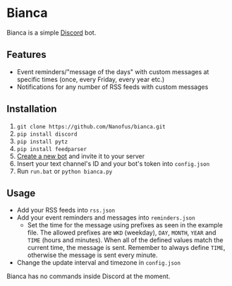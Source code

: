 # Bianca
Bianca is a simple [Discord](https://discordapp.com/) bot.

## Features
- Event reminders/"message of the days" with custom messages at specific times (once, every Friday, every year etc.)
- Notifications for any number of RSS feeds with custom messages

## Installation
1. `git clone https://github.com/Nanofus/bianca.git`
2. `pip install discord`
3. `pip install pytz`
4. `pip install feedparser`
5. [Create a new bot](https://discordapp.com/developers/applications/me) and invite it to your server
6. Insert your text channel's ID and your bot's token into `config.json`
7. Run `run.bat` or `python bianca.py`

## Usage

- Add your RSS feeds into `rss.json`
- Add your event reminders and messages into `reminders.json`
  - Set the time for the message using prefixes as seen in the example file. The allowed prefixes are `WKD` (weekday), `DAY`, `MONTH`, `YEAR` and `TIME` (hours and minutes). When all of the defined values match the current time, the message is sent. Remember to always define `TIME`, otherwise the message is sent every minute.
- Change the update interval and timezone in `config.json`

Bianca has no commands inside Discord at the moment.
